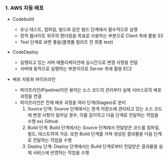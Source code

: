### 1. AWS 자동 배포

  - Codebuild
    
    * 유닛 테스트, 컴파일, 빌드와 같은 빌드 단계에서 필수적으로 실행
    * 정적 웹사이트 위주의 렌더링을 목표로 사용하는 부분으로 Client 측에 활용 S3
    * Test 단계로 보면 좋음(플랫폼 릴리즈 전 최종 test)
    
  - CodeDeploy
    
    * 실행되고 있는 서버 애플리케이션에 실시간으로 변경 사항을 전달
    * 서버에 동적으로 실행하는 부분이므로 Server 측에 활용 EC2

  - 배포 자동화 파이프라인

    * 파이프라인(Pipeline)이란 용어는 소스 코드의 관리부터 실제 서비스로의 배포 과정을 연결
    * 파이프라인은 전체 배포 과정을 여러 단계(Stages)로 분리
      1. Source 단계: Source 단계에서는 원격 저장소에 관리되고 있는 소스 코드에 변경 사항이 일어날 경우, 이를 감지하고 다음 단계로 전달하는 작업을 수행 ex) Github
      2. Build 단계: Build 단계에서는 Source 단계에서 전달받은 코드를 컴파일, 빌드, 테스트하여 가공. 또한 Build 단계를 거쳐 생성된 결과물을 다음 단계로 전달하는 작업을 수행
      3. Deploy 단계: Deploy 단계에서는 Build 단계로부터 전달받은 결과물을 실제 서비스에 반영하는 작업을 수행
